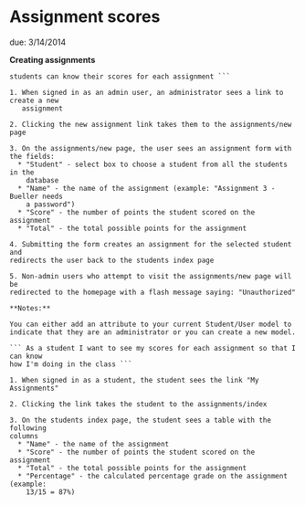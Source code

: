 # Assignment scores

due: 3/14/2014

**Creating assignments**

``` As an administrator I want to give assignment grades to students so that
students can know their scores for each assignment ```

1. When signed in as an admin user, an administrator sees a link to create a new
   assignment

2. Clicking the new assignment link takes them to the assignments/new page

3. On the assignments/new page, the user sees an assignment form with the fields:
  * "Student" - select box to choose a student from all the students in the
    database
  * "Name" - the name of the assignment (example: "Assignment 3 - Bueller needs
    a password")
  * "Score" - the number of points the student scored on the assignment
  * "Total" - the total possible points for the assignment

4. Submitting the form creates an assignment for the selected student and
redirects the user back to the students index page

5. Non-admin users who attempt to visit the assignments/new page will be
redirected to the homepage with a flash message saying: "Unauthorized"

**Notes:**

You can either add an attribute to your current Student/User model to
indicate that they are an administrator or you can create a new model.

``` As a student I want to see my scores for each assignment so that I can know
how I'm doing in the class ```

1. When signed in as a student, the student sees the link "My Assignments"

2. Clicking the link takes the student to the assignments/index

3. On the students index page, the student sees a table with the following
columns
  * "Name" - the name of the assignment
  * "Score" - the number of points the student scored on the assignment
  * "Total" - the total possible points for the assignment
  * "Percentage" - the calculated percentage grade on the assignment (example:
    13/15 = 87%)
